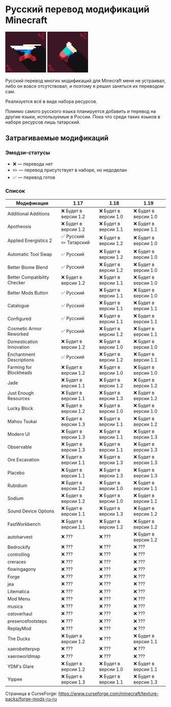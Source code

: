 # Русский перевод модификаций Minecraft
<img src="pack-forge.png"> <img src="pack-fabric.png">

Русский перевод многих модификаций для Minecraft меня не устраивал, либо он вовсе отсутствовал, и поэтому я решил заняться их переводом сам.

Реализуется всё в виде набора ресурсов.

Помимо самого русского языка планируется добавить и перевод на другие языки, используемые в России. Пока что среди таких языков в наборе ресурсов лишь татарский.

## Затрагиваемые модификаций
### Эмодзи-статусы
* ❌ — перевода нет
* ✏️ — перевод присутствует в наборе, но недоделан
* ✅ — перевод готов
### Список
| Модификация                  | 1.17                        | 1.18              | 1.19               |
| ---------------------------- | --------------------------- | -----------------  | ------------------ |
| Additional Additions         | ❌ Будет в версии 1.2       | ❌ Будет в версии 1.0 | ❌ Будет в версии 1.0 |
| Apotheosis                   | ❌ Будет в версии 1.2       | ❌ Будет в версии 1.1 | ❌ Будет в версии 1.1 |
| Applied Energistics 2        | ✅ Русский<br>✏️ Татарский | ❌ Будет в версии 1.2 | ❌ Будет в версии 1.0 |
| Automatic Tool Swap          | ✅ Русский                  | ❌ Будет в версии 1.2 | ❌ Будет в версии 1.0 |
| Better Biome Blend           | ✅ Русский                  | ❌ Будет в версии 1.2 | ❌ Будет в версии 1.0 |
| Better Compatibility Checker | ❌ Будет в версии 1.2       | ❌ Будет в версии 1.1 | ❌ Будет в версии 1.0 |
| Better Mods Button           | ✅ Русский                  | ❌ Будет в версии 1.1 | ❌ Будет в версии 1.0 |
| Catalogue                    | ✅ Русский                  | ❌ Будет в версии 1.1 | ❌ Будет в версии 1.1 |
| Configured                   | ✅ Русский                  | ❌ Будет в версии 1.1 | ❌ Будет в версии 1.1 |
| Cosmetic Armor Reworked      | ✅ Русский                  | ❌ Будет в версии 1.2 | ❌ Будет в версии 1.1 |
| Domestication Innovation     | ❌ Будет в версии 1.2       | ❌ Будет в версии 1.0 | ❌ Будет в версии 1.0 |
| Enchantment Descriptions     | ✅ Русский                  | ❌ Будет в версии 1.2 | ❌ Будет в версии 1.1 |
| Farming for Blockheads       | ❌ Будет в версии 1.2 | ❌ Будет в версии 1.0 | ❌ Будет в версии 1.0 |
| Jade                         | ❌ Будет в версии 1.1 | ❌ Будет в версии 1.2 | ❌ Будет в версии 1.2 |
| Just Enough Resources        | ❌ Будет в версии 1.1 | ❌ Будет в версии 1.3 | ❌ Будет в версии 1.2 |
| Lucky Block                  | ❌ Будет в версии 1.2 | ❌ Будет в версии 1.0 | ❌ Будет в версии 1.0 |
| Mahou Tsukai                 | ❌ Будет в версии 1.3 | ❌ Будет в версии 1.1 | ❌ Будет в версии 1.2 |
| Modern UI                    | ❌ Будет в версии 1.3 | ❌ Будет в версии 1.1 | ❌ Будет в версии 1.3 |
| Observable                   | ❌ Будет в версии 1.3 | ❌ Будет в версии 1.1 | ❌ Будет в версии 1.3 |
| Ore Excavation               | ❌ Будет в версии 1.1 | ❌ Будет в версии 1.3 | ❌ Будет в версии 1.3 |
| Placebo                      | ❌ Будет в версии 1.1 | ❌ Будет в версии 1.3 | ❌ Будет в версии 1.3 |
| Rubidium                     | ❌ Будет в версии 1.2 | ❌ Будет в версии 1.0 | ❌ Будет в версии 1.1 |
| Sodium                       | ❌ Будет в версии 1.2 | ❌ Будет в версии 1.0 | ❌ Будет в версии 1.1 |
| Sound Device Options         | ❌ Будет в версии 1.1 | ❌ Будет в версии 1.3 | ❌ Будет в версии 1.2 |
| FastWorkbench                | ❌ Будет в версии 1.1 | ❌ Будет в версии 1.2 | ❌ Будет в версии 1.2 |
| autoharvest                  | ❌ ???                | ❌ ???                | ❌ Будет в версии 1.2 |
| Bedrockify                   | ❌ ???                | ❌ ???                | ❌ ???                |
| controlling                  | ❌ ???                | ❌ ???                | ❌ ???                |
| creraces                     | ❌ ???                | ❌ ???                | ❌ ???                |
| flowingagony                 | ❌ ???                | ❌ ???                | ❌ ???                |
| Forge                        | ❌ ???                | ❌ ???                | ❌ ???                |
| jea                          | ❌ ???                | ❌ ???                | ❌ ???                |
| Litematica                   | ❌ ???                | ❌ ???                | ❌ ???                |
| Mod Menu                     | ❌ ???                | ❌ ???                | ❌ ???                |
| musica                       | ❌ ???                | ❌ ???                | ❌ ???                |
| ostoverhaul                  | ❌ ???                | ❌ ???                | ❌ ???                |
| presencefootsteps            | ❌ ???                | ❌ ???                | ❌ ???                |
| ReplayMod                    | ❌ ???                | ❌ ???                | ❌ ???                |
| The Ducks                    | ❌ Будет в версии 1.2 | ❌ ???                | ❌ Будет в версии 1.1 |
| xaerobetterpvp               | ❌ ???                | ❌ ???                | ❌ ???                |
| xaeroworldmap                | ❌ ???                | ❌ ???                | ❌ ???                |
| YDM's Glare                  | ❌ Будет в версии 1.2 | ❌ Будет в версии 1.0 | ❌ Будет в версии 1.1 |
| Yippee                       | ❌ Будет в версии 1.3 | ❌ Будет в версии 1.1 | ❌ Будет в версии 1.3 |

Страница в CurseForge: https://www.curseforge.com/minecraft/texture-packs/forge-mods-ru-ru

